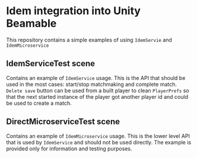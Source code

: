 # Idem integration into Unity Beamable
This repository contains a simple examples of using `IdemServie` and `IdemMicroservice`

## IdemServiceTest scene
Contains an example of `IdemService` usage.
This is the API that should be used in the most cases: start/stop matchmaking and complete match.
`Delete save` button can be used from a built player to clean `PlayerPrefs` so that the next started instance of the player got another player id and could be used to create a match.

## DirectMicroserviceTest scene
Contains an example of `IdemMicroservice` usage.
This is the lower level API that is used by `IdemService` and should not be used directly.
The example is provided only for information and testing purposes.
